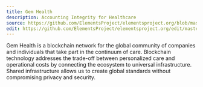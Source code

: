```yaml
---
title: Gem Health
description: Accounting Integrity for Healthcare
source: https://github.com/ElementsProject/elementsproject.org/blob/master/source/sidechains/gem/index.md
edit: https://github.com/ElementsProject/elementsproject.org/edit/master/source/sidechains/gem/index.md
---
```


Gem Health is a blockchain network for the global community of companies and individuals that take part in the continuum of care. Blockchain technology addresses the trade-off between personalized care and operational costs by connecting the ecosystem to universal infrastructure. Shared infrastructure allows us to create global standards without compromising privacy and security.
